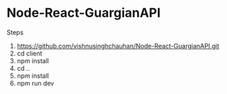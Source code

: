 # Node-React-GuargianAPI

Steps

1) https://github.com/vishnusinghchauhan/Node-React-GuargianAPI.git
2) cd client
3) npm install
4) cd ..
5) npm install
6) npm run dev
